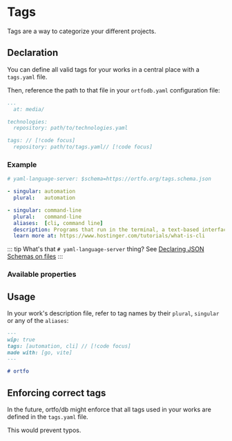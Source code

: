 <script setup>
  import schema from '/schemas/latest/tags.schema.json';
</script>

# Tags

Tags are a way to categorize your different projects.

## Declaration

You can define all valid tags for your works in a central place with a `tags.yaml` file.

Then, reference the path to that file in your `ortfodb.yaml` configuration file:

```yaml
...
  at: media/

technologies:
  repository: path/to/technologies.yaml

tags: // [!code focus]
  repository: path/to/tags.yaml// [!code focus]
```

### Example

```yaml
# yaml-language-server: $schema=https://ortfo.org/tags.schema.json

- singular: automation
  plural:   automation

- singular: command-line
  plural:   command-line
  aliases:  [cli, command line]
  description: Programs that run in the terminal, a text-based interface for computers.
  learn more at: https://www.hostinger.com/tutorials/what-is-cli
```

::: tip What's that `# yaml-language-server` thing?
See [Declaring JSON Schemas on files](/db/json-schemas.md#on-files-directly)
:::

### Available properties

<JSONSchema :schema :headings="4" type="Tag" />



## Usage

In your work's description file, refer to tag names by their `plural`, `singular` or any of the `aliases`:

```md
---
wip: true
tags: [automation, cli] // [!code focus]
made with: [go, vite]
---

# ortfo
```

## Enforcing correct tags <Badge type=tip text=Planned />

In the future, ortfo/db might enforce that all tags used in your works are defined in the `tags.yaml` file.

This would prevent typos.
